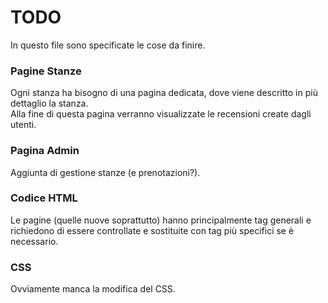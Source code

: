 # TODO

In questo file sono specificate le cose da finire.

### Pagine Stanze

Ogni stanza ha bisogno di una pagina dedicata, dove viene descritto in più dettaglio la stanza. <br>
Alla fine di questa pagina verranno visualizzate le recensioni create dagli utenti.

### Pagina Admin

Aggiunta di gestione stanze (e prenotazioni?).

### Codice HTML

Le pagine (quelle nuove soprattutto) hanno principalmente tag generali e richiedono di essere controllate e sostituite con tag più specifici se è necessario.

### CSS

Ovviamente manca la modifica del CSS.